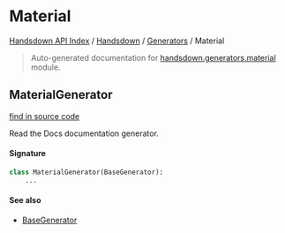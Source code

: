 # Material

[Handsdown API Index](../../README.md#handsdown-api-index) /
[Handsdown](../index.md#handsdown) /
[Generators](./index.md#generators) /
Material

> Auto-generated documentation for [handsdown.generators.material](https://github.com/vemel/handsdown/blob/main/handsdown/generators/material.py) module.

## MaterialGenerator

[find in source code](https://github.com/vemel/handsdown/blob/main/handsdown/generators/material.py#L8)

Read the Docs documentation generator.

#### Signature

```python
class MaterialGenerator(BaseGenerator):
    ...
```

#### See also

- [BaseGenerator](./base.md#basegenerator)



